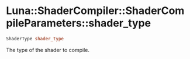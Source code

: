 # Luna::ShaderCompiler::ShaderCompileParameters::shader_type

```c++
ShaderType shader_type
```

The type of the shader to compile. 

